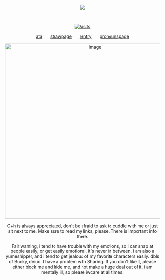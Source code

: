 <p align="center">
  <a href="https://github.com/kittinan/spotify-github-profile">
    <img src="https://spotify-github-profile.kittinanx.com/api/view?uid=31oaa24ej2u2azk62jqjc5ipggxa&cover_image=true&theme=spotify-embed&show_offline=false&background_color=121212&interchange=false&profanity=false&bar_color=53b14f&bar_color_cover=false&mode=light">
  </a>
</p>

  &nbsp;<div align="center">
  [![Visits](https://komarev.com/ghpvc/?username=scoobynatural&logo=GitHub&label=github%20visits&color=336699&logoColor=white&style=flat-square)](https://github.com/scoobynatural)
</div>
<p align="center">
   <a
     
[ata](https://purgatory.atabook.org/)ㅤㅤ[strawpage](https://filthysinnner.straw.page)ㅤㅤ[rentry](https://rentry.co/stcky)ㅤㅤ[pronounspage](https://en.pronouns.page/@sadcartoon)
</div>
<p align="center">

  <img width="570" height="570" alt="image" src="https://github.com/user-attachments/assets/c6e9ba05-dcf2-4b9d-b18c-ab82b159919c" />
  </div>

  <p align="center">
    <a

  C+h is always appreciated, don't be afraid to ask to cuddle with me or just sit next to me. Make sure to read my links, please. There is important info there.
 </div>

 <p align="center">
   <a

Fair warning, i tend to have trouble with my emotions, so i can snap at people easily, or get easily emotional. it's never in between. i am also a yumeshipper, and i tend to get jealous of my favorite characters easily. dbls of Bucky, dniuc. I have a problem with Sharing. If you don't like it, please either block me and hide me, and not make a huge deal out of it. i am mentally ill, so please iwcare at all times.
